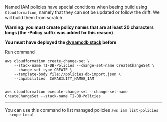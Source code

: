 
Named IAM policies have special conditions when beeing build using ```Cloudformation```, namely that they can not be updated or follow the drift. We will build them from scratch.

**Warning: you must create policy names that are at least 20 characters longs (the -Policy suffix was added for this reason)**

**You must have deployed the [dynamodb stack](../dyamodb) before**

Run command

```
aws cloudformation create-change-set \
    --stack-name TI-DB-Policies --change-set-name CreateChangeSet \
    --change-set-type CREATE \
    --template-body file://policies-db-import.json \
    --capabilities  CAPABILITY_NAMED_IAM


aws cloudformation execute-change-set --change-set-name CreateChangeSet --stack-name TI-DB-Policies
```

---
You can use this command to list managed policies ```aws iam list-policies --scope Local```




